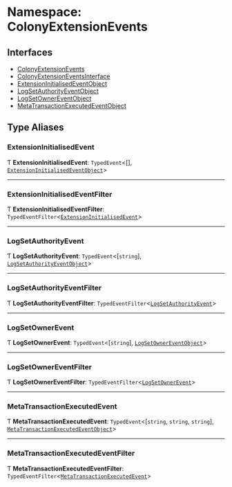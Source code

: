 # Namespace: ColonyExtensionEvents

## Interfaces

- [ColonyExtensionEvents](../interfaces/ColonyExtensionEvents.ColonyExtensionEvents.md)
- [ColonyExtensionEventsInterface](../interfaces/ColonyExtensionEvents.ColonyExtensionEventsInterface.md)
- [ExtensionInitialisedEventObject](../interfaces/ColonyExtensionEvents.ExtensionInitialisedEventObject.md)
- [LogSetAuthorityEventObject](../interfaces/ColonyExtensionEvents.LogSetAuthorityEventObject.md)
- [LogSetOwnerEventObject](../interfaces/ColonyExtensionEvents.LogSetOwnerEventObject.md)
- [MetaTransactionExecutedEventObject](../interfaces/ColonyExtensionEvents.MetaTransactionExecutedEventObject.md)

## Type Aliases

### ExtensionInitialisedEvent

Ƭ **ExtensionInitialisedEvent**: `TypedEvent`<[], [`ExtensionInitialisedEventObject`](../interfaces/ColonyExtensionEvents.ExtensionInitialisedEventObject.md)\>

___

### ExtensionInitialisedEventFilter

Ƭ **ExtensionInitialisedEventFilter**: `TypedEventFilter`<[`ExtensionInitialisedEvent`](ColonyExtensionEvents.md#extensioninitialisedevent)\>

___

### LogSetAuthorityEvent

Ƭ **LogSetAuthorityEvent**: `TypedEvent`<[`string`], [`LogSetAuthorityEventObject`](../interfaces/ColonyExtensionEvents.LogSetAuthorityEventObject.md)\>

___

### LogSetAuthorityEventFilter

Ƭ **LogSetAuthorityEventFilter**: `TypedEventFilter`<[`LogSetAuthorityEvent`](ColonyExtensionEvents.md#logsetauthorityevent)\>

___

### LogSetOwnerEvent

Ƭ **LogSetOwnerEvent**: `TypedEvent`<[`string`], [`LogSetOwnerEventObject`](../interfaces/ColonyExtensionEvents.LogSetOwnerEventObject.md)\>

___

### LogSetOwnerEventFilter

Ƭ **LogSetOwnerEventFilter**: `TypedEventFilter`<[`LogSetOwnerEvent`](ColonyExtensionEvents.md#logsetownerevent)\>

___

### MetaTransactionExecutedEvent

Ƭ **MetaTransactionExecutedEvent**: `TypedEvent`<[`string`, `string`, `string`], [`MetaTransactionExecutedEventObject`](../interfaces/ColonyExtensionEvents.MetaTransactionExecutedEventObject.md)\>

___

### MetaTransactionExecutedEventFilter

Ƭ **MetaTransactionExecutedEventFilter**: `TypedEventFilter`<[`MetaTransactionExecutedEvent`](ColonyExtensionEvents.md#metatransactionexecutedevent)\>

